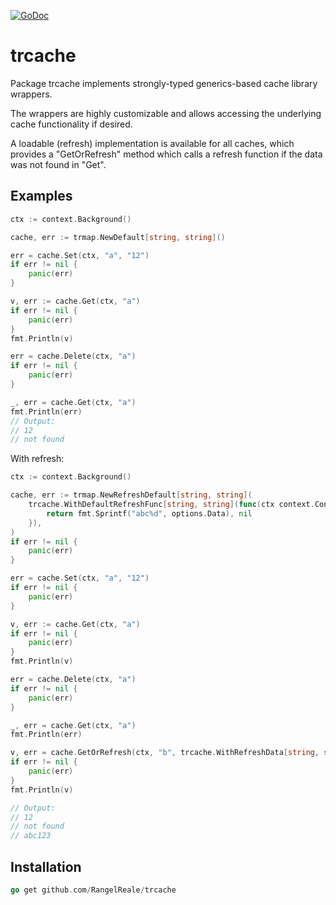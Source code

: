 [![GoDoc](https://godoc.org/github.com/RangelReale/trcache?status.png)](https://godoc.org/github.com/RangelReale/trcache)

trcache
=======

Package trcache implements strongly-typed generics-based cache library wrappers.

The wrappers are highly customizable and allows accessing the underlying cache functionality if desired.

A loadable (refresh) implementation is available for all caches, which provides a "GetOrRefresh" method which
calls a refresh function if the data was not found in "Get".

## Examples

```go
ctx := context.Background()

cache, err := trmap.NewDefault[string, string]()

err = cache.Set(ctx, "a", "12")
if err != nil {
    panic(err)
}

v, err := cache.Get(ctx, "a")
if err != nil {
    panic(err)
}
fmt.Println(v)

err = cache.Delete(ctx, "a")
if err != nil {
    panic(err)
}

_, err = cache.Get(ctx, "a")
fmt.Println(err)
// Output:
// 12
// not found
```

With refresh:

```go
ctx := context.Background()

cache, err := trmap.NewRefreshDefault[string, string](
    trcache.WithDefaultRefreshFunc[string, string](func(ctx context.Context, key string, options trcache.RefreshFuncOptions) (string, error) {
        return fmt.Sprintf("abc%d", options.Data), nil
    }),
)
if err != nil {
    panic(err)
}

err = cache.Set(ctx, "a", "12")
if err != nil {
    panic(err)
}

v, err := cache.Get(ctx, "a")
if err != nil {
    panic(err)
}
fmt.Println(v)

err = cache.Delete(ctx, "a")
if err != nil {
    panic(err)
}

_, err = cache.Get(ctx, "a")
fmt.Println(err)

v, err = cache.GetOrRefresh(ctx, "b", trcache.WithRefreshData[string, string](123))
if err != nil {
    panic(err)
}
fmt.Println(v)

// Output:
// 12
// not found
// abc123
```

## Installation

```go
go get github.com/RangelReale/trcache
```
